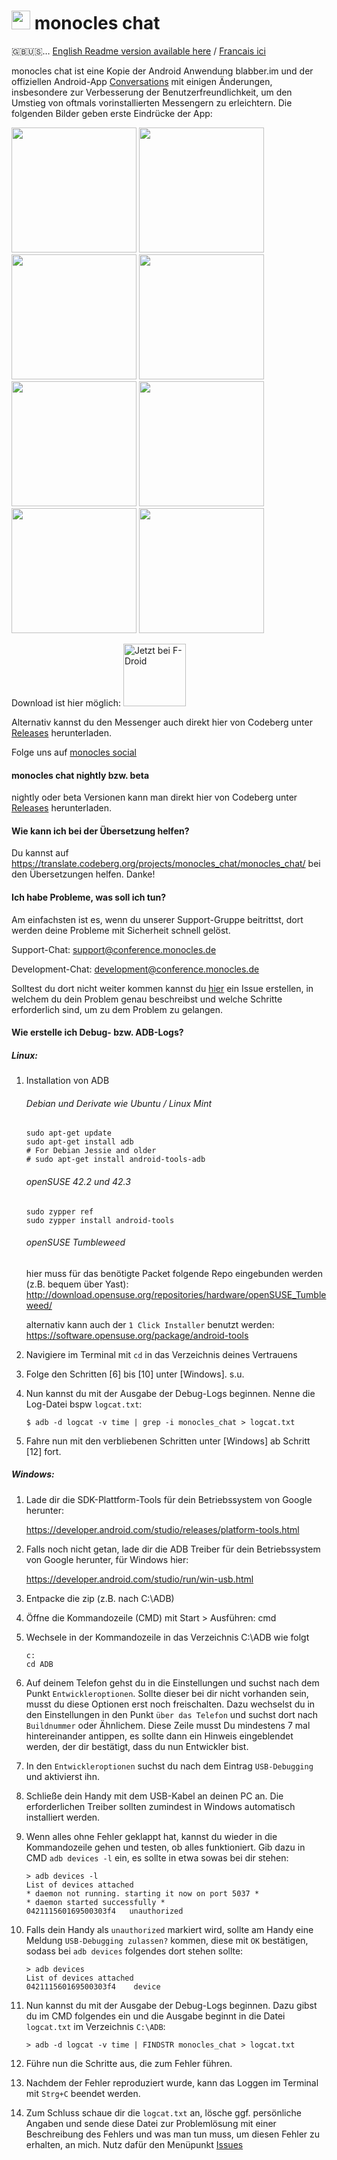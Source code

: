 # <img src="https://codeberg.org/Arne/monocles_chat/raw/branch/master/src/main/ic_launcher-playstore.png" width="30"> monocles chat

🇬🇧🇺🇸… [English Readme version available here](README-en.md) / [Francais ici](README-fr.md)

monocles chat ist eine Kopie der Android Anwendung blabber.im und der offiziellen Android-App [Conversations](https://github.com/siacs/Conversations) mit einigen Änderungen, insbesondere zur Verbesserung der Benutzerfreundlichkeit, um den Umstieg von oftmals vorinstallierten Messengern zu erleichtern. Die folgenden Bilder geben erste Eindrücke der App:

<img src="https://codeberg.org/Arne/monocles_chat/raw/branch/master/fastlane/metadata/android/en-US/phoneScreenshots/00.png" width="200" /> <img src="https://codeberg.org/Arne/monocles_chat/raw/branch/master/fastlane/metadata/android/en-US/phoneScreenshots/01.png" width="200" /> <img src="https://codeberg.org/Arne/monocles_chat/raw/branch/master/fastlane/metadata/android/en-US/phoneScreenshots/02.png" width="200" /> <img src="https://codeberg.org/Arne/monocles_chat/raw/branch/master/fastlane/metadata/android/en-US/phoneScreenshots/03.png" width="200" /> <img src="https://codeberg.org/Arne/monocles_chat/raw/branch/master/fastlane/metadata/android/en-US/phoneScreenshots/04.png" width="200" /> <img src="https://codeberg.org/Arne/monocles_chat/raw/branch/master/fastlane/metadata/android/en-US/phoneScreenshots/05.png" width="200" /> <img src="https://codeberg.org/Arne/monocles_chat/raw/branch/master/fastlane/metadata/android/en-US/phoneScreenshots/06.png" width="200" /> <img src="https://codeberg.org/Arne/monocles_chat/raw/branch/master/fastlane/metadata/android/en-US/phoneScreenshots/07.png" width="200" />

Download ist hier möglich:
<a href="https://f-droid.org/app/de.monocles.chat"><img src="https://f-droid.org/badge/get-it-on-de.png" alt="Jetzt bei F-Droid" height="100"></a>

Alternativ kannst du den Messenger auch direkt hier von Codeberg unter [Releases](https://codeberg.org/Arne/monocles_chat/releases/latest) herunterladen.

Folge uns auf <a rel="me" href="https://monocles.social/@monocles">monocles social</a> 

#### monocles chat nightly bzw. beta

nightly oder beta Versionen kann man direkt hier von Codeberg unter [Releases](https://codeberg.org/Arne/monocles_chat/releases/latest) herunterladen.

#### Wie kann ich bei der Übersetzung helfen?
Du kannst auf https://translate.codeberg.org/projects/monocles_chat/monocles_chat/ bei den Übersetzungen helfen. Danke!

#### Ich habe Probleme, was soll ich tun?
Am einfachsten ist es, wenn du unserer Support-Gruppe beitrittst, dort werden deine Probleme mit Sicherheit schnell gelöst. 

Support-Chat: [support@conference.monocles.de](https://interact.monocles.de)     

Development-Chat:  [development@conference.monocles.de](https://interact.monocles.de)     


Solltest du dort nicht weiter kommen kannst du [hier](https://codeberg.org/Arne/monocles_chat/issues) ein Issue erstellen, in welchem du dein Problem genau beschreibst und welche Schritte erforderlich sind, um zu dem Problem zu gelangen. 

#### Wie erstelle ich Debug- bzw. ADB-Logs?

##### Linux:

1. Installation von ADB
    ###### Debian und Derivate wie Ubuntu / Linux Mint
    ```
    sudo apt-get update
    sudo apt-get install adb
    # For Debian Jessie and older
    # sudo apt-get install android-tools-adb
    ```
    ###### openSUSE 42.2 und 42.3
    ```
    sudo zypper ref
    sudo zypper install android-tools
    ```
    ###### openSUSE Tumbleweed
    hier muss für das benötigte Packet folgende Repo eingebunden werden (z.B. bequem über Yast):
    http://download.opensuse.org/repositories/hardware/openSUSE_Tumbleweed/
    
    alternativ kann auch der `1 Click Installer` benutzt werden:    
    https://software.opensuse.org/package/android-tools
    
2. Navigiere im Terminal mit `cd` in das Verzeichnis deines Vertrauens
3. Folge den Schritten [6] bis [10] unter [Windows]. s.u.
4. Nun kannst du mit der Ausgabe der Debug-Logs beginnen. Nenne die Log-Datei bspw `logcat.txt`:
   ```
   $ adb -d logcat -v time | grep -i monocles_chat > logcat.txt
   ```
5. Fahre nun mit den verbliebenen Schritten unter [Windows] ab Schritt [12] fort.

##### Windows:

1. Lade dir die SDK-Plattform-Tools für dein Betriebssystem von Google herunter:
    
    https://developer.android.com/studio/releases/platform-tools.html    
2. Falls noch nicht getan, lade dir die ADB Treiber für dein Betriebssystem von Google herunter, für Windows hier:
    
    https://developer.android.com/studio/run/win-usb.html
3. Entpacke die zip (z.B. nach C:\ADB\)
4. Öffne die Kommandozeile (CMD) mit Start > Ausführen: cmd
5. Wechsele in der Kommandozeile in das Verzeichnis C:\ADB wie folgt 
    ```
    c:
    cd ADB
    ``` 
6. Auf deinem Telefon gehst du in die Einstellungen und suchst nach dem Punkt `Entwickleroptionen`. Sollte dieser bei dir nicht vorhanden sein, musst du diese Optionen erst noch freischalten. Dazu wechselst du in den Einstellungen in den Punkt `über das Telefon` und suchst dort nach `Buildnummer` oder Ähnlichem. Diese Zeile musst Du mindestens 7 mal hintereinander antippen, es sollte dann ein Hinweis eingeblendet werden, der dir bestätigt, dass du nun Entwickler bist.
7. In den `Entwickleroptionen` suchst du nach dem Eintrag `USB-Debugging` und aktivierst ihn.
8. Schließe dein Handy mit dem USB-Kabel an deinen PC an. Die erforderlichen Treiber sollten zumindest in Windows automatisch installiert werden.
9. Wenn alles ohne Fehler geklappt hat, kannst du wieder in die Kommandozeile gehen und testen, ob alles funktioniert. Gib dazu in CMD `adb devices -l` ein, es sollte in etwa sowas bei dir stehen:
    ```
    > adb devices -l
    List of devices attached
    * daemon not running. starting it now on port 5037 *
    * daemon started successfully *
    042111560169500303f4   unauthorized
    ```
10. Falls dein Handy als `unauthorized` markiert wird, sollte am Handy eine Meldung `USB-Debugging zulassen?` kommen, diese mit `OK` bestätigen, sodass bei `adb devices` folgendes dort stehen sollte:
    ```
    > adb devices
    List of devices attached 
    042111560169500303f4    device
    ```   
11. Nun kannst du mit der Ausgabe der Debug-Logs beginnen. Dazu gibst du im CMD folgendes ein und die Ausgabe beginnt in die Datei `logcat.txt` im Verzeichnis `C:\ADB`:
    ```
    > adb -d logcat -v time | FINDSTR monocles_chat > logcat.txt
    ``` 
12. Führe nun die Schritte aus, die zum Fehler führen.

13. Nachdem der Fehler reproduziert wurde, kann das Loggen im Terminal mit `Strg+C` beendet werden.

14. Zum Schluss schaue dir die `logcat.txt` an, lösche ggf. persönliche Angaben und sende diese Datei zur Problemlösung mit einer Beschreibung des Fehlers und was man tun muss, um diesen Fehler zu erhalten, an mich. Nutz dafür den Menüpunkt [Issues](https://codeberg.org/Arne/monocles_chat/issues)

